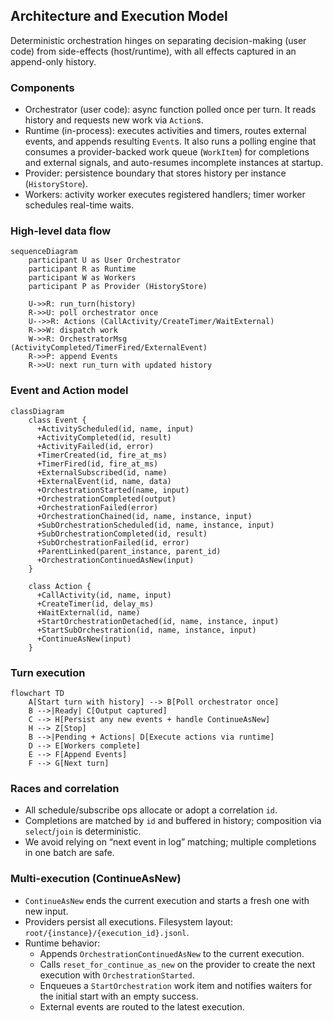 ## Architecture and Execution Model

Deterministic orchestration hinges on separating decision-making (user code) from side-effects (host/runtime), with all effects captured in an append-only history.

### Components

- Orchestrator (user code): async function polled once per turn. It reads history and requests new work via `Action`s.
- Runtime (in-process): executes activities and timers, routes external events, and appends resulting `Event`s. It also runs a polling engine that consumes a provider-backed work queue (`WorkItem`) for completions and external signals, and auto-resumes incomplete instances at startup.
- Provider: persistence boundary that stores history per instance (`HistoryStore`).
- Workers: activity worker executes registered handlers; timer worker schedules real-time waits.

### High-level data flow

```mermaid
sequenceDiagram
    participant U as User Orchestrator
    participant R as Runtime
    participant W as Workers
    participant P as Provider (HistoryStore)

    U->>R: run_turn(history)
    R->>U: poll orchestrator once
    U-->>R: Actions (CallActivity/CreateTimer/WaitExternal)
    R->>W: dispatch work
    W->>R: OrchestratorMsg (ActivityCompleted/TimerFired/ExternalEvent)
    R->>P: append Events
    R->>U: next run_turn with updated history
```

### Event and Action model

```mermaid
classDiagram
    class Event {
      +ActivityScheduled(id, name, input)
      +ActivityCompleted(id, result)
      +ActivityFailed(id, error)
      +TimerCreated(id, fire_at_ms)
      +TimerFired(id, fire_at_ms)
      +ExternalSubscribed(id, name)
      +ExternalEvent(id, name, data)
      +OrchestrationStarted(name, input)
      +OrchestrationCompleted(output)
      +OrchestrationFailed(error)
      +OrchestrationChained(id, name, instance, input)
      +SubOrchestrationScheduled(id, name, instance, input)
      +SubOrchestrationCompleted(id, result)
      +SubOrchestrationFailed(id, error)
      +ParentLinked(parent_instance, parent_id)
      +OrchestrationContinuedAsNew(input)
    }

    class Action {
      +CallActivity(id, name, input)
      +CreateTimer(id, delay_ms)
      +WaitExternal(id, name)
      +StartOrchestrationDetached(id, name, instance, input)
      +StartSubOrchestration(id, name, instance, input)
      +ContinueAsNew(input)
    }
```

### Turn execution

```mermaid
flowchart TD
    A[Start turn with history] --> B[Poll orchestrator once]
    B -->|Ready| C[Output captured]
    C --> H[Persist any new events + handle ContinueAsNew]
    H --> Z[Stop]
    B -->|Pending + Actions| D[Execute actions via runtime]
    D --> E[Workers complete]
    E --> F[Append Events]
    F --> G[Next turn]
```

### Races and correlation

- All schedule/subscribe ops allocate or adopt a correlation `id`.
- Completions are matched by `id` and buffered in history; composition via `select`/`join` is deterministic.
- We avoid relying on “next event in log” matching; multiple completions in one batch are safe.

### Multi-execution (ContinueAsNew)

- `ContinueAsNew` ends the current execution and starts a fresh one with new input.
- Providers persist all executions. Filesystem layout: `root/{instance}/{execution_id}.jsonl`.
- Runtime behavior:
  - Appends `OrchestrationContinuedAsNew` to the current execution.
  - Calls `reset_for_continue_as_new` on the provider to create the next execution with `OrchestrationStarted`.
  - Enqueues a `StartOrchestration` work item and notifies waiters for the initial start with an empty success.
  - External events are routed to the latest execution.


